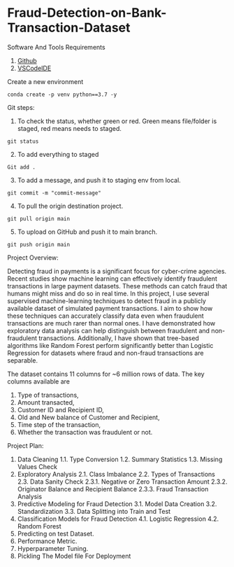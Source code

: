 # Fraud-Detection-on-Bank-Transaction-Dataset

Software And Tools Requirements
1. [Github](https://github.com)
2. [VSCodeIDE](https://code.visualstudio.com)

Create a new environment

```
conda create -p venv python==3.7 -y
```

Git steps:
1. To check the status, whether green or red. Green means file/folder is staged, red means needs to staged.
```
git status
``` 
2. To add everything to staged
```
Git add .
```
3. To add a message, and push it to staging env from local.
```
git commit -m "commit-message" 
```
4. To pull the origin destination project.
```
git pull origin main
```
5. To upload on GitHub and push it to main branch.
```
git push origin main
```

Project Overview:

Detecting fraud in payments is a significant focus for cyber-crime agencies. Recent studies show machine learning can effectively identify fraudulent transactions in large payment datasets. These methods can catch fraud that humans might miss and do so in real time. 
In this project, I use several supervised machine-learning techniques to detect fraud in a publicly available dataset of simulated payment transactions. I aim to show how these techniques can accurately classify data even when fraudulent transactions are much rarer than normal ones. 
I have demonstrated how exploratory data analysis can help distinguish between fraudulent and non-fraudulent transactions. Additionally, I have shown that tree-based algorithms like Random Forest perform significantly better than Logistic Regression for datasets where fraud and non-fraud transactions are separable.

The dataset contains 11 columns for ~6 million rows of data. The key columns available are 
1. Type of transactions,
2. Amount transacted,
3. Customer ID and Recipient ID,
4. Old and New balance of Customer and Recipient,
5. Time step of the transaction,
6. Whether the transaction was fraudulent or not.

Project Plan:

1. Data Cleaning
   1.1. Type Conversion
   1.2. Summary Statistics
   1.3. Missing Values Check
2. Exploratory Analysis
   2.1. Class Imbalance
   2.2. Types of Transactions
   2.3. Data Sanity Check
       2.3.1. Negative or Zero Transaction Amount
       2.3.2. Originator Balance and Recipient Balance
       2.3.3. Fraud Transaction Analysis
3. Predictive Modeling for Fraud Detection
   3.1. Model Data Creation
   3.2. Standardization
   3.3. Data Splitting into Train and Test
4. Classification Models for Fraud Detection
   4.1. Logistic Regression
   4.2. Random Forest
5. Predicting on test Dataset.
6. Performance Metric.
7. Hyperparameter Tuning.
8. Pickling The Model file For Deployment

